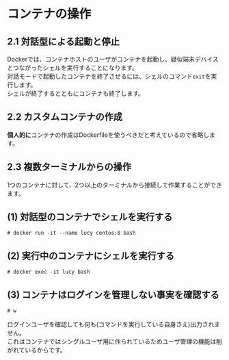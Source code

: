 # コンテナの操作
## 2.1 対話型による起動と停止
Dockerでは、コンテナホストのユーザがコンテナを起動し、疑似端末デバイスとつながったシェルを実行することになります。  
対話モードで起動したコンテナを終了させるには、シェルのコマンド`exit`を実行します。  
シェルが終了するとともにコンテナも終了します。
## 2.2 カスタムコンテナの作成
**個人的に**コンテナの作成はDockerfileを使うべきだと考えているので省略します。
## 2.3 複数ターミナルからの操作
1つのコンテナに対して、2つ以上のターミナルから接続して作業することができます。
## (1) 対話型のコンテナでシェルを実行する
```
# docker run -it --name lucy centos:8 bash
```
## (2) 実行中のコンテナにシェルを実行する
```
# docker exec -it lucy bash
```
## (3) コンテナはログインを管理しない事実を確認する
```
# w
```
ログインユーザを確認しても何も(コマンドを実行している自身さえ)出力されません。  
これはコンテナではシングルユーザ用に作られているためユーザ管理の機能は削がれているからです。
